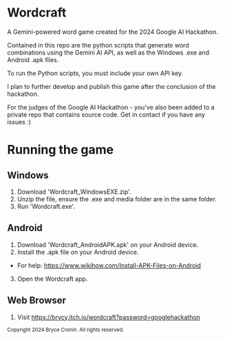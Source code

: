
# Wordcraft
A Gemini-powered word game created for the 2024 Google AI Hackathon.

Contained in this repo are the python scripts that generate word combinations using the Gemini AI API, as well as the Windows .exe and Android .apk files.

To run the Python scripts, you must include your own API key.

I plan to further develop and publish this game after the conclusion of the hackathon.

For the judges of the Google AI Hackathon - you've also been added to a private repo that contains source code. Get in contact if you have any issues :)

# Running the game
## Windows
1. Download 'Wordcraft_WindowsEXE.zip'.
2. Unzip the file, ensure the .exe and media folder are in the same folder.
3. Run 'Wordcraft.exe'.

## Android
1. Download 'Wordcraft_AndroidAPK.apk' on your Android device.
2. Install the .apk file on your Android device.
- For help: https://www.wikihow.com/Install-APK-Files-on-Android
3. Open the Wordcraft app.

## Web Browser
1. Visit https://brycy.itch.io/wordcraft?password=googlehackathon



<sub>Copyright 2024 Bryce Cronin. All rights reserved.</sub>
